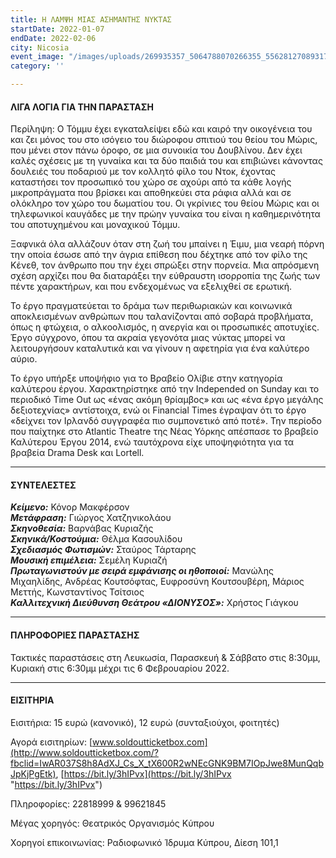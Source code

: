 ```yaml
---
title: Η ΛΑΜΨΗ ΜΙΑΣ ΑΣΗΜΑΝΤΗΣ ΝΥΚΤΑΣ
startDate: 2022-01-07
endDate: 2022-02-06
city: Nicosia
event_image: "/images/uploads/269935357_5064788070266355_5562812708931716301_n.jpeg"
category: ''

---
```

#### ΛΙΓΑ ΛΟΓΙΑ ΓΙΑ ΤΗΝ ΠΑΡΑΣΤΑΣΗ

Περίληψη: O Τόμμυ έχει εγκαταλείψει εδώ και καιρό την οικογένεια του και ζει μόνος του στο ισόγειο του διώροφου σπιτιού του θείου του Μώρις, που μένει στον πάνω όροφο, σε μια συνοικία του Δουβλίνου. Δεν έχει καλές σχέσεις με τη γυναίκα και τα δύο παιδιά του και επιβιώνει κάνοντας δουλειές του ποδαριού με τον κολλητό φίλο του Ντοκ, έχοντας καταστήσει τον προσωπικό του χώρο σε αχούρι από τα κάθε λογής μικροπράγματα που βρίσκει και αποθηκεύει στα ράφια αλλά και σε ολόκληρο τον χώρο του δωματίου του. Οι γκρίνιες του θείου Μώρις και οι τηλεφωνικοί καυγάδες με την πρώην γυναίκα του είναι η καθημερινότητα του αποτυχημένου και μοναχικού Τόμμυ.

Ξαφνικά όλα αλλάζουν όταν στη ζωή του μπαίνει η Έιμυ, μια νεαρή πόρνη την οποία έσωσε από την άγρια επίθεση που δέχτηκε από τον φίλο της Κένεθ, τον άνθρωπο που την έχει σπρώξει στην πορνεία. Μια απρόσμενη σχέση αρχίζει που θα διαταράξει την εύθραυστη ισορροπία της ζωής των πέντε χαρακτήρων, και που ενδεχομένως να εξελιχθεί σε ερωτική.

Το έργο πραγματεύεται το δράμα των περιθωριακών και κοινωνικά αποκλεισμένων ανθρώπων που ταλανίζονται από σοβαρά προβλήματα, όπως η φτώχεια, ο αλκοολισμός, η ανεργία και οι προσωπικές αποτυχίες. Έργο σύγχρονο, όπου τα ακραία γεγονότα μιας νύκτας μπορεί να λειτουργήσουν καταλυτικά και να γίνουν η αφετηρία για ένα καλύτερο αύριο.

Το έργο υπήρξε υποψήφιο για το Βραβείο Ολίβιε στην κατηγορία καλύτερου έργου. Χαρακτηρίστηκε από την Independed on Sunday και το περιοδικό Time Out ως «ένας ακόμη θρίαμβος» και ως «ένα έργο μεγάλης δεξιοτεχνίας» αντίστοιχα, ενώ οι Financial Times έγραψαν ότι το έργο «δείχνει τον Ιρλανδό συγγραφέα πιο συμπονετικό από ποτέ». Την περίοδο που παίχτηκε στο Atlantic Theatre της Νέας Υόρκης απέσπασε το βραβείο Καλύτερου Έργου 2014, ενώ ταυτόχρονα είχε υποψηφιότητα για τα βραβεία Drama Desk και Lortell.

***

#### ΣΥΝΤΕΛΕΣΤΕΣ

**_Κείμενο:_** Κόνορ Μακφέρσον  
**_Μετάφραση:_** Γιώργος Χατζηνικολάου  
**_Σκηνοθεσία:_** Βαρνάβας Κυριαζής  
**_Σκηνικά/Κοστούμια:_** Θέλμα Κασουλίδου  
**_Σχεδιασμός Φωτισμών:_** Σταύρος Τάρταρης  
**_Μουσική επιμέλεια:_** Σεμέλη Κυριαζή  
**_Πρωταγωνιστούν με σειρά εμφάνισης οι ηθοποιοί:_** Μανώλης Μιχαηλίδης, Ανδρέας Κουτσόφτας, Ευφροσύνη Κουτσουβέρη, Μάριος Μεττής, Κωνσταντίνος Τσίτσιος  
**_Καλλιτεχνική Διεύθυνση Θεάτρου «ΔΙΟΝΥΣΟΣ»:_** Χρήστος Γιάγκου

***

#### ΠΛΗΡΟΦΟΡΙΕΣ ΠΑΡΑΣΤΑΣΗΣ

Τακτικές παραστάσεις στη Λευκωσία, Παρασκευή & Σάββατο στις 8:30μμ, Κυριακή στις 6:30μμ μέχρι τις 6 Φεβρουαρίου 2022.

***

#### ΕΙΣΙΤΗΡΙΑ

Εισιτήρια: 15 ευρώ (κανονικό), 12 ευρώ (συνταξιούχοι, φοιτητές)

Αγορά εισιτηρίων: [www.soldoutticketbox.com](http://www.soldoutticketbox.com/?fbclid=IwAR037S8h8AdXJ_Cs_X_tX600R2wNEcGNK9BM7IOpJwe8MunQqbJpKjPgEtk), [https://bit.ly/3hIPvx](https://bit.ly/3hIPvx "https://bit.ly/3hIPvx")

Πληροφορίες: 22818999 & 99621845

Μέγας χορηγός: Θεατρικός Οργανισμός Κύπρου

Χορηγοί επικοινωνίας: Ραδιοφωνικό Ίδρυμα Κύπρου, Δίεση 101,1